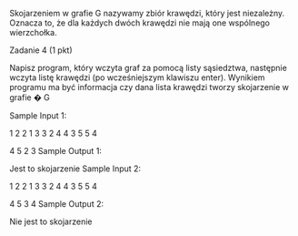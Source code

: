 Skojarzeniem w grafie 
G nazywamy zbiór krawędzi, który jest niezależny. Oznacza to, że dla każdych dwóch krawędzi 
  nie mają one wspólnego wierzchołka.

Zadanie 4 (1 pkt)

Napisz program, który wczyta graf za pomocą listy sąsiedztwa, następnie wczyta listę krawędzi (po wcześniejszym klawiszu enter). Wynikiem programu ma być informacja czy dana lista krawędzi tworzy skojarzenie w  grafie 
�
G

Sample Input 1:

1 2
2 1 3
3 2 4
4 3 5
5 4

4 5
2 3
Sample Output 1:

Jest to skojarzenie
Sample Input 2:

1 2
2 1 3
3 2 4
4 3 5
5 4

4 5
3 4
Sample Output 2:

Nie jest to skojarzenie